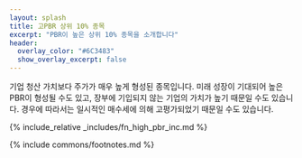 ```yaml
---
layout: splash
title: 고PBR 상위 10% 종목
excerpt: "PBR이 높은 상위 10% 종목을 소개합니다"
header:
  overlay_color: "#6C3483"
  show_overlay_excerpt: false
---
```


기업 청산 가치보다 주가가 매우 높게 형성된 종목입니다. 미래 성장이 기대되어 높은 PBR이 형성될 수도 있고, 장부에 기입되지 않는 기업의 가치가 높기 때문일 수도 있습니다. 경우에 따라서는 일시적인 매수세에 의해 고평가되었기 때문일 수도 있습니다.

{% include_relative _includes/fn_high_pbr_inc.md %}


{% include commons/footnotes.md %}
